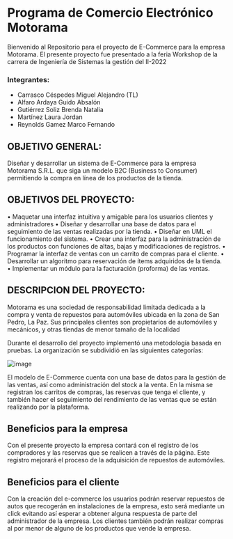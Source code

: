 # Programa de Comercio Electrónico Motorama

Bienvenido al Repositorio para el proyecto de E-Commerce para la empresa Motorama.
El presente proyecto fue presentado a la feria Workshop de la carrera de Ingeniería de Sistemas la gestión del II-2022


### Integrantes:
* Carrasco Céspedes Miguel Alejandro (TL)
* Alfaro Ardaya Guido Absalón
* Gutiérrez Soliz Brenda Natalia
* Martínez Laura Jordan
* Reynolds Gamez Marco Fernando


## OBJETIVO GENERAL:
Diseñar y desarrollar un sistema de E-Commerce para la empresa Motorama S.R.L. que siga un modelo B2C (Business to Consumer) permitiendo la compra en línea de los productos de la tienda.
## OBJETIVOS DEL PROYECTO: 
•	Maquetar una interfaz intuitiva y amigable para los usuarios clientes y administradores
•	Diseñar y desarrollar una base de datos para el seguimiento de las ventas realizadas por la tienda.
•	Diseñar en UML el funcionamiento del sistema.
•	Crear una interfaz para la administración de los productos con funciones de altas, bajas y modificaciones de registros.
•	Programar la interfaz de ventas con un carrito de compras para el cliente.
•	Desarrollar un algoritmo para reservación de ítems adquiridos de la tienda.
•	Implementar un módulo para la facturación (proforma) de las ventas.

## DESCRIPCION DEL PROYECTO: 
Motorama es una sociedad de responsabilidad limitada dedicada a la compra y venta de repuestos para automóviles ubicada en la zona de San Pedro, La Paz. Sus principales clientes son propietarios de automóviles y mecánicos, y otras tiendas de menor tamaño de la localidad

Durante el desarrollo del proyecto implementó una metodología basada en pruebas. La organización se subdividió en las siguientes categorías:

![image](https://user-images.githubusercontent.com/86273260/206495741-6384e898-a0a4-45c1-8a91-c10d9a31b3c9.png)

El modelo de E-Commerce cuenta con una base de datos para la gestión de las ventas, así como administración del stock a la venta. En la misma se registran los carritos de compras, las reservas que tenga el cliente, y también hacer el seguimiento del rendimiento de las ventas que se están realizando por la plataforma.

## Beneficios para la empresa
Con el presente proyecto la empresa contará con el registro de los compradores y las reservas que se realicen a través de la página. Este registro mejorará el proceso de la adquisición de repuestos de automóviles.

## Beneficios para el cliente
Con la creación del e-commerce los usuarios podrán reservar repuestos de autos que recogerán en instalaciones de la empresa, esto será mediante un click evitando así esperar a obtener alguna respuesta de parte del administrador de la empresa. Los clientes también podrán realizar compras al por menor de alguno de los productos que vende la empresa.

